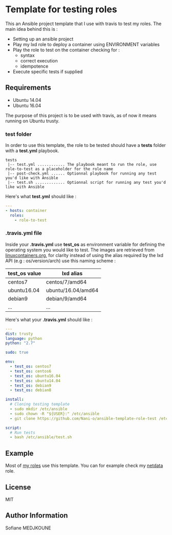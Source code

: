 Template for testing roles
==========================

This an Ansible project template that I use with travis to test my roles. The main idea behind this is :

  - Setting up an ansible project
  - Play my lxd role to deploy a container using ENVIRONMENT variables
  - Play the role to test on the container checking for :
    - syntax
    - correct execution
    - idempotence
  - Execute specific tests if supplied

Requirements
------------

  - Ubuntu 14.04
  - Ubuntu 16.04

The purpose of this project is to be used with travis, as of now it means running on Ubuntu trusty.

### test folder

In order to use this template, the role to be tested should have a **tests** folder with a **test.yml** playbook.

```
tests
 |-- test.yml ............ The playbook meant to run the role, use role-to-test as a placeholder for the role name
 |-- post-check.yml ...... Optionnal playbook for running any test you'd like with Ansible
 |-- test.sh ............. Optionnal script for running any test you'd like with Ansible
```

Here's what **test.yml** should like :

```YAML
---
- hosts: container
  roles:
    - role-to-test
```

### .travis.yml file

Inside your **.travis.yml** use **test_os** as environment variable for defining the operating system you would like to test.
The images are retrieved from [linuxcontainers.org](https://images.linuxcontainers.org), for clarity instead of using the alias required by the lxd API (e.g : os/version/arch) use this naming scheme :

test_os value | lxd alias
------------- | ---------
centos7 | centos/7/amd64
ubuntu16.04 | ubuntu/16.04/amd64
debian9 | debian/9/amd64
... | ...

Here's what your **.travis.yml** should like :

```YAML
---
dist: trusty
language: python
python: "2.7"

sudo: true

env:
  - test_os: centos7
  - test_os: centos6
  - test_os: ubuntu16.04
  - test_os: ubuntu14.04
  - test_os: debian9
  - test_os: debian8

install:
  # Cloning testing template
  - sudo mkdir /etc/ansible
  - sudo chown -R "${USER}:" /etc/ansible
  - git clone https://github.com/Nani-o/ansible-template-role-test /etc/ansible

script:
  # Run tests
  - bash /etc/ansible/test.sh
```

Example
-------

Most of [my roles](https://github.com/search?q=user%3ANani-o+ansible-role&type=Repositories) use this template.
You can for example check my [netdata](https://github.com/Nani-o/ansible-role-netdata) role.

License
-------

MIT

Author Information
------------------

Sofiane MEDJKOUNE

